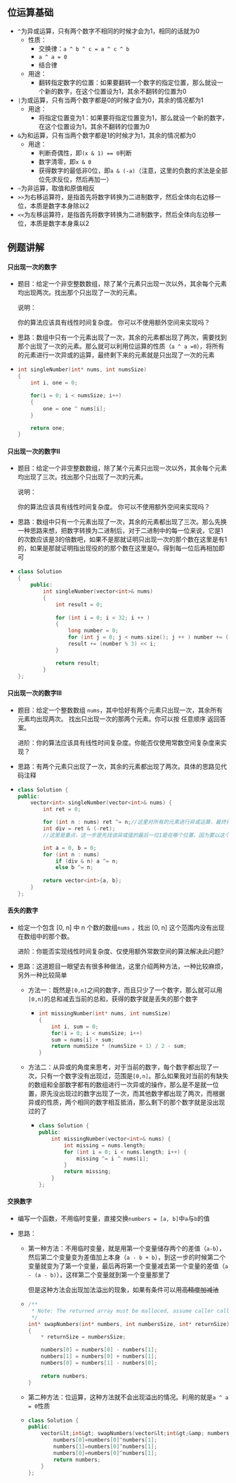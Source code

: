 ## 位运算基础

- `^`为异或运算，只有两个数字不相同的时候才会为1，相同的话就为0
  - 性质：
    - 交换律：`a ^ b ^ c = a ^ c ^ b`
    - `a ^ a = 0`
    - 结合律
  - 用途：
    - 翻转指定数字的位置：如果要翻转一个数字的指定位置，那么就设一个新的数字，在这个位置设为1，其余不翻转的位置为0
- `|`为或运算，只有当两个数字都是0的时候才会为0，其余的情况都为1
  - 用途：
    - 将指定位置变为1：如果要将指定位置变为1，那么就设一个新的数字，在这个位置设为1，其余不翻转的位置为0
- `&`为和运算，只有当两个数字都是1的时候才为1，其余的情况都为0
  - 用途：
    - 判断奇偶性，即`(x & 1) == 0`判断
    - 数字清零，即`x & 0`
    - 获得数字的最低非0位，即`a & (-a)`（注意，这里的负数的求法是全部位先求反位，然后再加一）
- `~`为非运算，取值和原值相反
- `>>`为右移运算符，是指首先将数字转换为二进制数字，然后全体向右边移一位，本质是数字本身除以2
- `<<`为左移运算符，是指首先将数字转换为二进制数字，然后全体向左边移一位，本质是数字本身乘以2



## 例题讲解

#### 只出现一次的数字

- 题目：给定一个非空整数数组，除了某个元素只出现一次以外，其余每个元素均出现两次。找出那个只出现了一次的元素。

  说明：

  你的算法应该具有线性时间复杂度。 你可以不使用额外空间来实现吗？

- 思路：数组中只有一个元素出现了一次，其余的元素都出现了两次，需要找到那个出现了一次的元素。那么就可以利用位运算的性质（`a ^ a =0`），将所有的元素进行一次异或的运算，最终剩下来的元素就是只出现了一次的元素

- ```c++
  int singleNumber(int* nums, int numsSize)
  {
      int i, one = 0;
  
      for(i = 0; i < numsSize; i++)
      {
          one = one ^ nums[i];
      }
  
      return one;
  }
  ```



#### 只出现一次的数字II

- 题目：给定一个非空整数数组，除了某个元素只出现一次以外，其余每个元素均出现了三次。找出那个只出现了一次的元素。

  说明：

  你的算法应该具有线性时间复杂度。 你可以不使用额外空间来实现吗？

- 思路：数组中只有一个元素出现了一次，其余的元素都出现了三次。那么先换一种思路来想，把数字转换为二进制后，对于二进制中的每一位来说，它是1的次数应该是3的倍数吧，如果不是那就证明只出现一次的那个数在这里是有1的，如果是那就证明指出现役的的那个数在这里是0。得到每一位后再相加即可

- ```c++
  class Solution 
  {
      public:
          int singleNumber(vector<int>& nums) 
          {
              int result = 0;
              
              for (int i = 0; i < 32; i ++ )
              {
                  long number = 0;
                  for (int j = 0; j < nums.size(); j ++ ) number += (nums[j] >> i) & 1;
                  result += (number % 3) << i;
              }
  
              return result;
          }
  };
  ```



#### 只出现一次的数字III

- 题目：给定一个整数数组 `nums`，其中恰好有两个元素只出现一次，其余所有元素均出现两次。 找出只出现一次的那两个元素。你可以按 任意顺序 返回答案。

  进阶：你的算法应该具有线性时间复杂度。你能否仅使用常数空间复杂度来实现？

- 思路：有两个元素只出现了一次，其余的元素都出现了两次。具体的思路见代码注释

- ```c++
  class Solution {
  public:
      vector<int> singleNumber(vector<int>& nums) {
          int ret = 0;
  
          for (int n : nums) ret ^= n;//这里对所有的元素进行异或运算，最终得到的元素就是那两个出现一次元素的异或值
          int div = ret & (-ret);
          //这里是重点，这一步是先找该异或值的最后一位1是在哪个位置，因为要以这个1为界限，数字中这个位置为1的放在一边，为0的放在另外一边（原理：这里出现1，就表明两个数字的这个位是不同的，而又已知所有元素都出现了两次（异或的性质），所以这样放置数字，到最后剩下来的就是那两个数了）
  
          int a = 0, b = 0;
          for (int n : nums)
              if (div & n) a ^= n;
              else b ^= n;
          
          return vector<int>{a, b};
      }
  };
  ```



#### 丢失的数字

- 给定一个包含 [0, n] 中 n 个数的数组`nums` ，找出 [0, n] 这个范围内没有出现在数组中的那个数。

  进阶：你能否实现线性时间复杂度、仅使用额外常数空间的算法解决此问题?

- 思路：这道题目一眼望去有很多种做法，这里介绍两种方法，一种比较麻烦，另外一种比较简单

  - 方法一：既然是`[0,n]`之间的数字，而且只少了一个数字，那么就可以用`[0,n]`的总和减去当前的总和，获得的数字就是丢失的那个数字

    - ```c++
      int missingNumber(int* nums, int numsSize)
      {
          int i, sum = 0;
          for(i = 0; i < numsSize; i++)
          sum = nums[i] + sum; 
          return numsSize * (numsSize + 1) / 2 - sum;
      }
      ```

  - 方法二：从异或的角度来思考，对于当前的数字，每个数字都出现了一次，只有一个数字没有出现过，范围是`[0,n]`。那么如果我对当前的有缺失的数组和全部数字都有的数组进行一次异或的操作，那么是不是就一位置，原先没出现过的数字出现了一次，而其他数字都出现了两次，而根据异或的性质，两个相同的数字相互抵消，那么剩下的那个数字就是没出现过的了

    - ```c++
      class Solution {
      public:
          int missingNumber(vector<int>& nums) {
              int missing = nums.length;
              for (int i = 0; i < nums.length; i++) {
                  missing ^= i ^ nums[i];
              }
              return missing;
          }
      };
      ```



#### 交换数字

- 编写一个函数，不用临时变量，直接交换`numbers = [a, b]`中`a`与`b`的值

- 思路：

  - 第一种方法：不用临时变量，就是用第一个变量储存两个的差值（`a-b`），然后第二个变量变为差值加上本身（`a - b + b`），到这一步的时候第二个变量就变为了第一个变量，最后再将第一个变量减去第一个变量的差值（`a - (a - b)`），这样第二个变量就到第一个变量那里了

    但是这种方法会出现加法溢出的现象，如果有条件可以用~~高精度加减法~~

  - ```c
    /**
     * Note: The returned array must be malloced, assume caller calls free().
     */
    int* swapNumbers(int* numbers, int numbersSize, int* returnSize)
    {
        * returnSize = numbersSize;
    
        numbers[0] = numbers[0] - numbers[1];
        numbers[1] = numbers[0] + numbers[1];
        numbers[0] = numbers[1] - numbers[0];
        
        return numbers;
    }
    ```

  - 第二种方法：位运算，这种方法就不会出现溢出的情况。利用的就是`a ^ a = 0`性质

  - ```c++
    class Solution {
    public:
        vector&lt;int&gt; swapNumbers(vector&lt;int&gt;&amp; numbers) {
            numbers[0]=numbers[0]^numbers[1];
            numbers[1]=numbers[0]^numbers[1];
            numbers[0]=numbers[0]^numbers[1];
            return numbers;
        }
    };
    ```